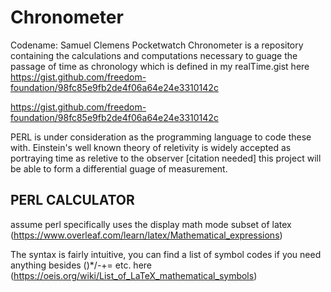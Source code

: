 # Chronometer
Codename: Samuel Clemens Pocketwatch 
Chronometer is a repository containing the calculations and computations necessary to guage the passage of time as chronology which is defined in my realTime.gist here https://gist.github.com/freedom-foundation/98fc85e9fb2de4f06a64e24e3310142c

https://gist.github.com/freedom-foundation/98fc85e9fb2de4f06a64e24e3310142c

PERL is under consideration as the programming language to code these with.
Einstein's well known theory of reletivity is widely accepted as portraying time as reletive to the observer [citation needed] this project will be able to form a differential guage of measurement.

<h2>PERL CALCULATOR</h2>

assume perl specifically uses the display math mode subset of latex (https://www.overleaf.com/learn/latex/Mathematical_expressions)

 The syntax is fairly intuitive, you can find a list of symbol codes if you need anything besides ()*/-+= etc. here (https://oeis.org/wiki/List_of_LaTeX_mathematical_symbols)
